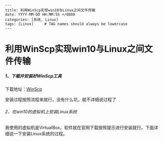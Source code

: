 ```
---
title: 利用WinScp实现win10与Linux之间文件传输
date: YYYY-MM-DD HH:MM:SS +/0800
categories: [系统, Linux]
tags: [Linux]     # TAG names should always be lowercase
---
```

# 利用WinScp实现win10与Linux之间文件传输



##### 1、下载并安装好WinScp工具

下载地址：[WinScp](https://winscp.net/eng/docs/lang:chs)

安装过程按照流程来就行，没有什么坑，就不详细说过程了

###### 2、在win10的虚拟机上安装Linux系统

我使用的虚拟机是VirtualBox，软件就在官网下载按照提示进行安装就行。下面详细说一下安装Linux系统的过程。

